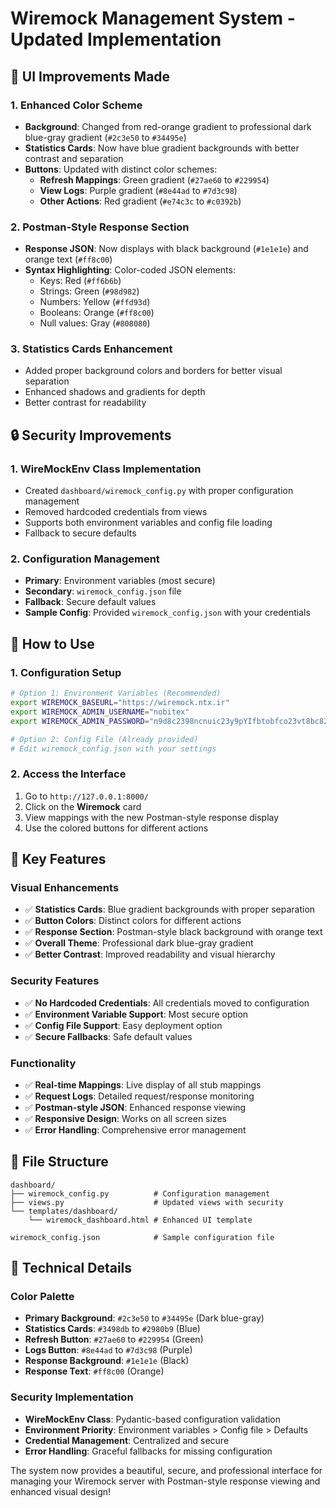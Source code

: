 # Wiremock Management System - Updated Implementation

## 🎨 **UI Improvements Made**

### **1. Enhanced Color Scheme**
- **Background**: Changed from red-orange gradient to professional dark blue-gray gradient (`#2c3e50` to `#34495e`)
- **Statistics Cards**: Now have blue gradient backgrounds with better contrast and separation
- **Buttons**: Updated with distinct color schemes:
  - **Refresh Mappings**: Green gradient (`#27ae60` to `#229954`)
  - **View Logs**: Purple gradient (`#8e44ad` to `#7d3c98`)
  - **Other Actions**: Red gradient (`#e74c3c` to `#c0392b`)

### **2. Postman-Style Response Section**
- **Response JSON**: Now displays with black background (`#1e1e1e`) and orange text (`#ff8c00`)
- **Syntax Highlighting**: Color-coded JSON elements:
  - Keys: Red (`#ff6b6b`)
  - Strings: Green (`#98d982`)
  - Numbers: Yellow (`#ffd93d`)
  - Booleans: Orange (`#ff8c00`)
  - Null values: Gray (`#808080`)

### **3. Statistics Cards Enhancement**
- Added proper background colors and borders for better visual separation
- Enhanced shadows and gradients for depth
- Better contrast for readability

## 🔒 **Security Improvements**

### **1. WireMockEnv Class Implementation**
- Created `dashboard/wiremock_config.py` with proper configuration management
- Removed hardcoded credentials from views
- Supports both environment variables and config file loading
- Fallback to secure defaults

### **2. Configuration Management**
- **Primary**: Environment variables (most secure)
- **Secondary**: `wiremock_config.json` file
- **Fallback**: Secure default values
- **Sample Config**: Provided `wiremock_config.json` with your credentials

## 🚀 **How to Use**

### **1. Configuration Setup**
```bash
# Option 1: Environment Variables (Recommended)
export WIREMOCK_BASEURL="https://wiremock.ntx.ir"
export WIREMOCK_ADMIN_USERNAME="nobitex"
export WIREMOCK_ADMIN_PASSWORD="n9d8c2398ncnuic23y9pYIfbtobfco23vt8bc823btoiTYUTU"

# Option 2: Config File (Already provided)
# Edit wiremock_config.json with your settings
```

### **2. Access the Interface**
1. Go to `http://127.0.0.1:8000/`
2. Click on the **Wiremock** card
3. View mappings with the new Postman-style response display
4. Use the colored buttons for different actions

## 🎯 **Key Features**

### **Visual Enhancements**
- ✅ **Statistics Cards**: Blue gradient backgrounds with proper separation
- ✅ **Button Colors**: Distinct colors for different actions
- ✅ **Response Section**: Postman-style black background with orange text
- ✅ **Overall Theme**: Professional dark blue-gray gradient
- ✅ **Better Contrast**: Improved readability and visual hierarchy

### **Security Features**
- ✅ **No Hardcoded Credentials**: All credentials moved to configuration
- ✅ **Environment Variable Support**: Most secure option
- ✅ **Config File Support**: Easy deployment option
- ✅ **Secure Fallbacks**: Safe default values

### **Functionality**
- ✅ **Real-time Mappings**: Live display of all stub mappings
- ✅ **Request Logs**: Detailed request/response monitoring
- ✅ **Postman-style JSON**: Enhanced response viewing
- ✅ **Responsive Design**: Works on all screen sizes
- ✅ **Error Handling**: Comprehensive error management

## 📁 **File Structure**

```
dashboard/
├── wiremock_config.py          # Configuration management
├── views.py                    # Updated views with security
└── templates/dashboard/
    └── wiremock_dashboard.html # Enhanced UI template

wiremock_config.json            # Sample configuration file
```

## 🔧 **Technical Details**

### **Color Palette**
- **Primary Background**: `#2c3e50` to `#34495e` (Dark blue-gray)
- **Statistics Cards**: `#3498db` to `#2980b9` (Blue)
- **Refresh Button**: `#27ae60` to `#229954` (Green)
- **Logs Button**: `#8e44ad` to `#7d3c98` (Purple)
- **Response Background**: `#1e1e1e` (Black)
- **Response Text**: `#ff8c00` (Orange)

### **Security Implementation**
- **WireMockEnv Class**: Pydantic-based configuration validation
- **Environment Priority**: Environment variables > Config file > Defaults
- **Credential Management**: Centralized and secure
- **Error Handling**: Graceful fallbacks for missing configuration

The system now provides a beautiful, secure, and professional interface for managing your Wiremock server with Postman-style response viewing and enhanced visual design!
